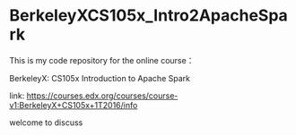 ﻿# BerkeleyXCS105x_Intro2ApacheSpark

This is my code repository for the online course： 

BerkeleyX: CS105x Introduction to Apache Spark

link: https://courses.edx.org/courses/course-v1:BerkeleyX+CS105x+1T2016/info 


welcome to discuss 
